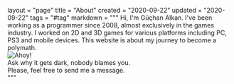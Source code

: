 layout = "page"
title = "About"
created = "2020-09-22"
updated = "2020-09-22"
tags = "#tag"
markdown = """
Hi, I'm Güçhan Alkan. I've been working as a programmer since 2008, almost exclusively in the games industry. I worked on 2D and 3D games for various platforms including PC, PS3 and mobile devices. This website is about my journey to become a polymath.  
![Ahoy!](/assets/about/01050034.jpg)  
Ask why it gets dark, nobody blames you.  
Please, feel free to send me a message.  
"""